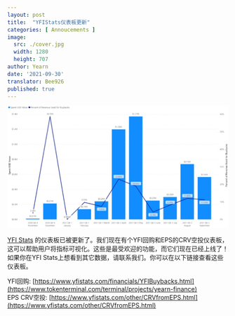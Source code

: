 ```yaml
---
layout: post
title:  "YFIStats仪表板更新"
categories: [ Annoucements ]
image:
  src: ./cover.jpg
  width: 1280
  height: 707
author: Yearn
date: '2021-09-30'
translator: Bee926
published: true
---
```


![](1.jpg)

[YFI Stats](https://www.yfistats.com/) 的仪表板已被更新了。我们现在有个YFI回购和EPS的CRV空投仪表板，这可以帮助用户将指标可视化。这些是最受欢迎的功能，而它们现在已经上线了！如果你在YFI Stats上想看到其它数据，请联系我们。你可以在以下链接查看这些仪表板。

YFI回购: [https://www.yfistats.com/financials/YFIBuybacks.html](https://www.tokenterminal.com/terminal/projects/yearn-finance) <br>
EPS CRV空投: [https://www.yfistats.com/other/CRVfromEPS.html](https://www.yfistats.com/other/CRVfromEPS.html)
